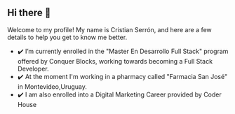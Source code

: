 ## Hi there 👋

Welcome to my profile! My name is Cristian Serrón, and here are a few details to help you get to know me better.
- ✔️ I’m currently enrolled in the "Master En Desarrollo Full Stack" program offered by Conquer Blocks, working towards becoming a Full Stack Developer.
- ✔️ At the moment I'm working in a pharmacy called "Farmacia San José" in Montevideo,Uruguay.
- ✔️ I am also enrolled into a Digital Marketing Career provided by Coder House
